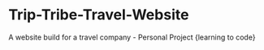 # Trip-Tribe-Travel-Website
A website build for a travel company - Personal Project {learning to code}
